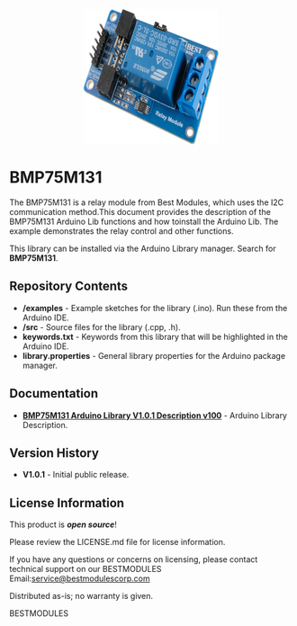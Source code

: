 <div align=center>
<img src="https://github.com/BestModules-Libraries/img/blob/main/BMP75M131_V1.0.png" width="240" height="240"> 
</div> 

BMP75M131
===========================================================

The BMP75M131 is a relay module from Best Modules, which uses the I2C communication method.This document provides the description of the BMP75M131 Arduino Lib functions and how toinstall the Arduino Lib. The example demonstrates the relay control and other functions.

This library can be installed via the Arduino Library manager. Search for **BMP75M131**. 

Repository Contents
-------------------

* **/examples** - Example sketches for the library (.ino). Run these from the Arduino IDE. 
* **/src** - Source files for the library (.cpp, .h).
* **keywords.txt** - Keywords from this library that will be highlighted in the Arduino IDE. 
* **library.properties** - General library properties for the Arduino package manager. 

Documentation 
-------------------

* **[BMP75M131 Arduino Library V1.0.1 Description v100](https://www.bestmodulescorp.com/bmp75m131.html#tab-product2)** - Arduino Library Description.

Version History  
-------------------

* **V1.0.1** - Initial public release.

License Information
-------------------

This product is _**open source**_! 

Please review the LICENSE.md file for license information. 

If you have any questions or concerns on licensing, please contact technical support on our BESTMODULES Email:service@bestmodulescorp.com

Distributed as-is; no warranty is given.

BESTMODULES
